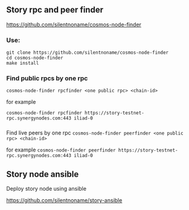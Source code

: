 ## Story rpc and peer finder

https://github.com/silentnoname/cosmos-node-finder

### Use:

```
git clone https://github.com/silentnoname/cosmos-node-finder
cd cosmos-node-finder 
make install
```
### Find public rpcs by one rpc
`cosmos-node-finder rpcfinder <one public rpc> <chain-id>`

for example

`cosmos-node-finder rpcfinder https://story-testnet-rpc.synergynodes.com:443 iliad-0`
### 
Find live peers by one rpc
`cosmos-node-finder peerfinder <one public rpc> <chain-id>`

for example
`cosmos-node-finder peerfinder https://story-testnet-rpc.synergynodes.com:443 iliad-0`


## Story node ansible
Deploy story node using ansible

https://github.com/silentnoname/story-ansible